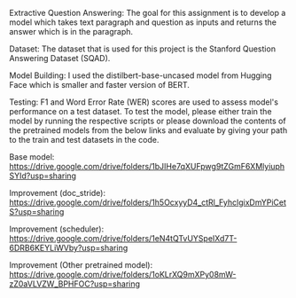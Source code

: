 Extractive Question Answering:
The goal for this assignment is to develop a model which takes text paragraph and question as inputs and returns the answer which is in the paragraph.

Dataset:
The dataset that is used for this project is the Stanford Question Answering Dataset (SQAD).

Model Building:
I used the distilbert-base-uncased model from Hugging Face which is smaller and faster version of BERT.

Testing:
F1 and Word Error Rate (WER) scores are used to assess model's performance on a test dataset. To test the model, please either train the model by running the respective scripts or please download the contents of the pretrained models from the below links and evaluate by giving your path to the train and test datasets in the code.

Base model: 
https://drive.google.com/drive/folders/1bJIHe7qXUFpwg9tZGmF6XMlyiuphSYId?usp=sharing

Improvement (doc_stride):
https://drive.google.com/drive/folders/1h5OcxyyD4_ctRl_FyhclgixDmYPiCetS?usp=sharing

Improvement (scheduler):
https://drive.google.com/drive/folders/1eN4tQTvUYSpeIXd7T-6DRB6KEYLiWVby?usp=sharing

Improvement (Other pretrained model):
https://drive.google.com/drive/folders/1oKLrXQ9mXPy08mW-zZ0aVLVZW_BPHFOC?usp=sharing

